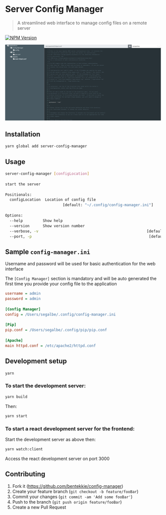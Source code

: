 # Server Config Manager
> A streamlined web interface to manage config files on a remote server

[![NPM Version][npm-image]][npm-url]

![](img/screenshot.png)

## Installation

```sh
yarn global add server-config-manager
```

## Usage
```sh
server-config-manager [configLocation]

start the server

Positionals:
  configLocation  Location of config file
                          [default: "~/.config/config-manager.ini"]

Options:
  --help         Show help                                             [boolean]
  --version      Show version number                                   [boolean]
  --verbose, -v                                                 [default: false]
  --port, -p                                                     [default: 5000]
```

## Sample `config-manager.ini`

Username and password will be used for basic authentication for the web interface

The `[Config Manager]` section is mandatory and will be auto generated the first time you provide your config file to the application

```ini
username = admin
password = admin

[Config Manager]
config = /Users/segalbe/.config/config-manager.ini

[Pip]
pip.conf = /Users/segalbe/.config/pip/pip.conf

[Apache]
main httpd.conf = /etc/apache2/httpd.conf
```


## Development setup

```sh
yarn
```

### To start the development server:

```sh
yarn build
```

Then:

```sh
yarn start
```

### To start a react development server for the frontend:

Start the development server as above then:

```sh
yarn watch:client
```

Access the react development server on port 3000

## Contributing

1. Fork it (<https://github.com/bentekkie/config-manager>)
2. Create your feature branch (`git checkout -b feature/fooBar`)
3. Commit your changes (`git commit -am 'Add some fooBar'`)
4. Push to the branch (`git push origin feature/fooBar`)
5. Create a new Pull Request

<!-- Markdown link & img dfn's -->
[npm-image]: https://badge.fury.io/js/server-config-manager.svg
[npm-url]: https://www.npmjs.com/package/server-config-manager
[npm-downloads]: https://img.shields.io/npm/dm/datadog-metrics.svg?style=flat-square
[travis-image]: https://img.shields.io/travis/dbader/node-datadog-metrics/master.svg?style=flat-square
[travis-url]: https://travis-ci.org/dbader/node-datadog-metrics
[wiki]: https://github.com/yourname/yourproject/wiki


